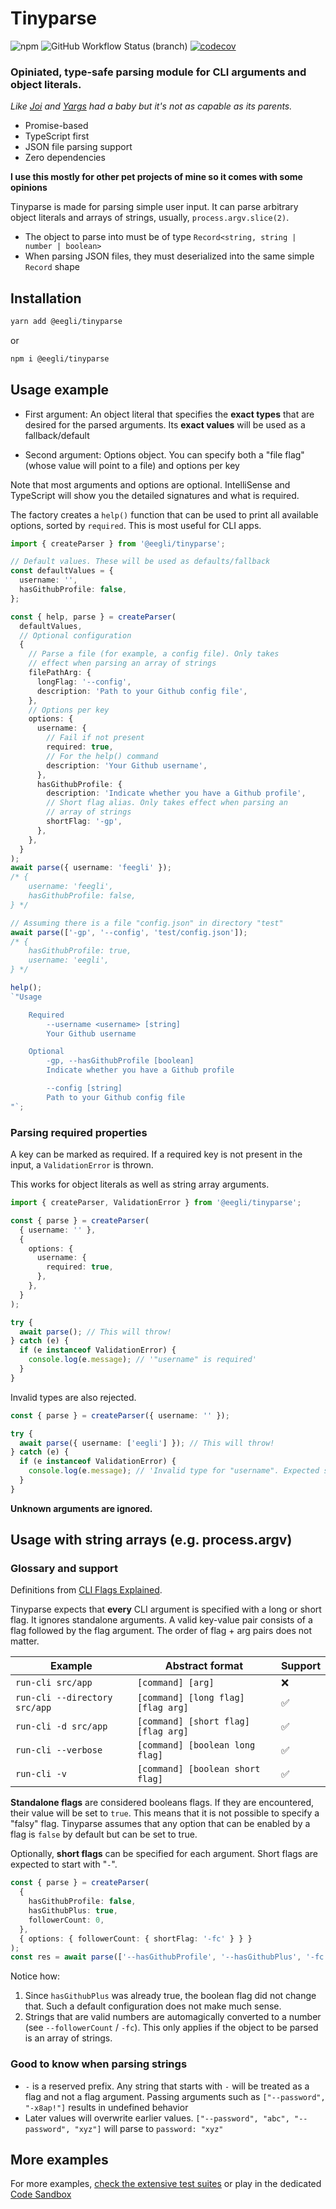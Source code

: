 # Tinyparse

![npm](https://img.shields.io/npm/v/@eegli/tinyparse) ![GitHub Workflow Status (branch)](https://img.shields.io/github/workflow/status/eegli/tinyparse/ci-unit-tests/main) [![codecov](https://codecov.io/gh/eegli/tinyparse/branch/main/graph/badge.svg?token=8MFDR4SWYM)](https://codecov.io/gh/eegli/tinyparse)

### Opiniated, type-safe parsing module for CLI arguments and object literals.

_Like [Joi](https://joi.dev/) and [Yargs](https://yargs.js.org/) had a baby but it's not as capable as its parents._

- Promise-based
- TypeScript first
- JSON file parsing support
- Zero dependencies

**I use this mostly for other pet projects of mine so it comes with some opinions**

Tinyparse is made for parsing simple user input. It can parse arbitrary object literals and arrays of strings, usually, `process.argv.slice(2)`.

- The object to parse into must be of type `Record<string, string | number | boolean>`
- When parsing JSON files, they must deserialized into the same simple `Record` shape

## Installation

```bash
yarn add @eegli/tinyparse
```

or

```bash
npm i @eegli/tinyparse
```

## Usage example

- First argument: An object literal that specifies the **exact types** that are desired for the parsed arguments. Its **exact values** will be used as a fallback/default

- Second argument: Options object. You can specify both a "file flag" (whose value will point to a file) and options per key

Note that most arguments and options are optional. IntelliSense and
TypeScript will show you the detailed signatures and what is required.

The factory creates a `help()` function that can be used to print all available options, sorted by `required`. This is most useful for CLI apps.

```ts
import { createParser } from '@eegli/tinyparse';

// Default values. These will be used as defaults/fallback
const defaultValues = {
  username: '',
  hasGithubProfile: false,
};

const { help, parse } = createParser(
  defaultValues,
  // Optional configuration
  {
    // Parse a file (for example, a config file). Only takes
    // effect when parsing an array of strings
    filePathArg: {
      longFlag: '--config',
      description: 'Path to your Github config file',
    },
    // Options per key
    options: {
      username: {
        // Fail if not present
        required: true,
        // For the help() command
        description: 'Your Github username',
      },
      hasGithubProfile: {
        description: 'Indicate whether you have a Github profile',
        // Short flag alias. Only takes effect when parsing an
        // array of strings
        shortFlag: '-gp',
      },
    },
  }
);
await parse({ username: 'feegli' });
/* {
    username: 'feegli',
    hasGithubProfile: false,
} */

// Assuming there is a file "config.json" in directory "test"
await parse(['-gp', '--config', 'test/config.json']);
/* {
    hasGithubProfile: true,
    username: 'eegli',
} */

help();
`"Usage

    Required
        --username <username> [string]
        Your Github username

    Optional
        -gp, --hasGithubProfile [boolean]
        Indicate whether you have a Github profile

        --config [string]
        Path to your Github config file
"`;
```

### Parsing required properties

A key can be marked as required. If a required key is not present in the input, a `ValidationError` is thrown.

This works for object literals as well as string array arguments.

```ts
import { createParser, ValidationError } from '@eegli/tinyparse';

const { parse } = createParser(
  { username: '' },
  {
    options: {
      username: {
        required: true,
      },
    },
  }
);

try {
  await parse(); // This will throw!
} catch (e) {
  if (e instanceof ValidationError) {
    console.log(e.message); // '"username" is required'
  }
}
```

Invalid types are also rejected.

```ts
const { parse } = createParser({ username: '' });

try {
  await parse({ username: ['eegli'] }); // This will throw!
} catch (e) {
  if (e instanceof ValidationError) {
    console.log(e.message); // 'Invalid type for "username". Expected string, got object'
  }
}
```

**Unknown arguments are ignored.**

## Usage with string arrays (e.g. process.argv)

### Glossary and support

Definitions from [CLI Flags Explained](https://oclif.io/blog/2019/02/20/cli-flags-explained#short-flag).

Tinyparse expects that **every** CLI argument is specified with a long or short flag. It ignores standalone arguments. A valid key-value pair consists of a flag followed by the flag argument. The order of flag + arg pairs does not matter.

| Example                       | Abstract format                     | Support |
| ----------------------------- | ----------------------------------- | ------- |
| `run-cli src/app`             | `[command] [arg]`                   | ❌      |
| `run-cli --directory src/app` | `[command] [long flag] [flag arg]`  | ✅      |
| `run-cli -d src/app`          | `[command] [short flag] [flag arg]` | ✅      |
| `run-cli --verbose`           | `[command] [boolean long flag]`     | ✅      |
| `run-cli -v `                 | `[command] [boolean short flag]`    | ✅      |

**Standalone flags** are considered booleans flags. If they are encountered, their value will be set to `true`. This means that it is not possible to specify a "falsy" flag. Tinyparse assumes that any option that can be enabled by a flag is `false` by default but can be set to true.

Optionally, **short flags** can be specified for each argument. Short flags are expected to start with "`-`".

```ts
const { parse } = createParser(
  {
    hasGithubProfile: false,
    hasGithubPlus: true,
    followerCount: 0,
  },
  { options: { followerCount: { shortFlag: '-fc' } } }
);
const res = await parse(['--hasGithubProfile', '--hasGithubPlus', '-fc', '10']);
```

Notice how:

1. Since `hasGithubPlus` was already true, the boolean flag did not change that. Such a default configuration does not make much sense.
2. Strings that are valid numbers are automagically converted to a number (see `--followerCount` / `-fc`). This only applies if the object to be parsed is an array of strings.

### Good to know when parsing strings

- `-` is a reserved prefix. Any string that starts with `-` will be treated as a flag and not a flag argument. Passing arguments such as `["--password", "-x8ap!"]` results in undefined behavior
- Later values will overwrite earlier values. `["--password", "abc", "--password", "xyz"]` will parse to `password: "xyz"`

## More examples

For more examples, [check the extensive test suites](test) or play in the dedicated [Code Sandbox](https://codesandbox.io/s/tinyparse-sandbox-pknk4?file=/src/index.ts)
